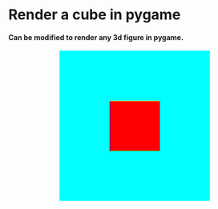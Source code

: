 # Render a cube in pygame

#### Can be modified to render any 3d figure in pygame.

<p align="center">
  <img src="/preview/cube.gif">
</p>
